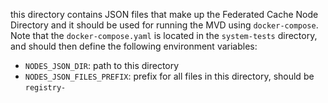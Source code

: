 this directory contains JSON files that make up the Federated Cache Node Directory
and it should be used for running the MVD using `docker-compose`.
Note that the `docker-compose.yaml` is located in the `system-tests` directory, and should then define the following environment variables:

- `NODES_JSON_DIR`: path to this directory
- `NODES_JSON_FILES_PREFIX`: prefix for all files in this directory, should be `registry-`
